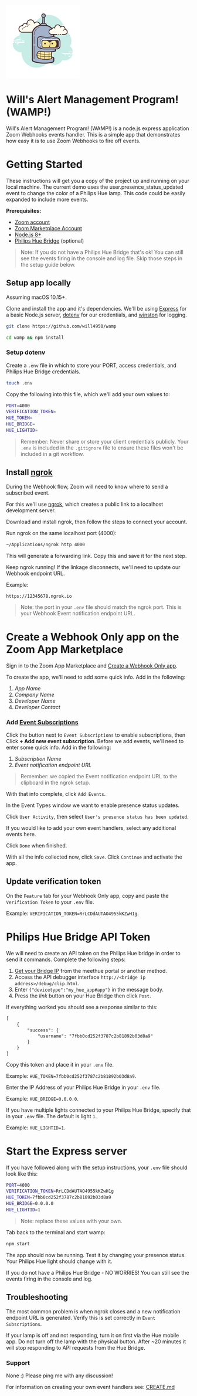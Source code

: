 ![wamp](wamp.png)
# Will's Alert Management Program! (WAMP!)

Will's Alert Management Program! (WAMP!) is a node.js express application Zoom Webhooks events handler.  This is a simple app that demonstrates how easy it is to use Zoom Webhooks to fire off events.

# Getting Started

These instructions will get you a copy of the project up and running on your local machine.  The current demo uses the user.presence_status_updated event to change the color of a Philips Hue lamp.  This code could be easily expanded to include more events.

**Prerequisites:**
* [Zoom account](https://zoom.us)
* [Zoom Marketplace Account](https://marketplace.zoom.us/docs/guides)
* [Node.js 8+](https://nodejs.org/)
* [Philips Hue Bridge](https://www.philips-hue.com/en-us/p/hue-bridge/046677458478) (optional)

>Note:  If you do not have a Philips Hue Bridge that's ok!  You can still see the events firing in the console and log file.  Skip those steps in the setup guide below.

## Setup app locally

Assuming macOS 10.15+.

Clone and install the app and it's dependencies. We'll be using [Express](https://www.npmjs.com/package/express) for a basic Node.js server, [dotenv](https://www.npmjs.com/package/dotenv) for our credentials, and [winston](https://www.npmjs.com/package/winston) for logging. 

```bash
git clone https://github.com/will4950/wamp
```

```bash
cd wamp && npm install 
```

### Setup dotenv 
Create a `.env` file in which to store your PORT, access credentials, and Philips Hue Bridge credentials.

```bash
touch .env
```

Copy the following into this file, which we'll add your own values to:

```bash
PORT=4000
VERIFICATION_TOKEN=
HUE_TOKEN=
HUE_BRIDGE=
HUE_LIGHTID=
```

> Remember: Never share or store your client credentials publicly. Your `.env` is included in the `.gitignore` file to ensure these files won't be included in a git workflow.

## Install [ngrok](https://ngrok.com/)

During the Webhook flow, Zoom will need to know where to send a subscribed event.

For this we'll use [ngrok](https://ngrok.com/download), which creates a public link to a localhost development server.

Download and install ngrok, then follow the steps to connect your account.

Run ngrok on the same localhost port (4000): 

```bash
~/Applications/ngrok http 4000
```

This will generate a forwarding link. Copy this and save it for the next step. 

Keep ngrok running! If the linkage disconnects, we'll need to update our Webhook endpoint URL.

Example: 

```
https://12345678.ngrok.io
```

> Note: the port in your `.env` file should match the ngrok port.  This is your Webhook Event notification endpoint URL.

# Create a Webhook Only app on the Zoom App Marketplace

Sign in to the Zoom App Marketplace and [Create a Webhook Only app](https://marketplace.zoom.us/develop/create?source=devdocs). 

To create the app, we'll need to add some quick info.  Add in the following:
1. *App Name*
2. *Company Name*
3. *Developer Name*
4. *Developer Contact*

### Add [Event Subscriptions](https://marketplace.zoom.us/docs/guides/tools-resources/webhooks#event-subscriptions)

Click the button next to `Event Subscriptions` to enable subscriptions, then Click **+ Add new event subscription**.  Before we add events, we'll need to enter some quick info.  Add in the following:
1. *Subscription Name*
2. *Event notification endpoint URL*

> Remember: we copied the Event notification endpoint URL to the clipboard in the ngrok setup.

With that info complete, click `Add Events`.  

In the Event Types window we want to enable presence status updates.  

Click `User Activity`, then select `User's presence status has been updated`.  

If you would like to add your own event handlers, select any additional events here. 

Click `Done` when finished.

With all the info collected now, click `Save`. Click `Continue` and activate the app.

## Update verification token

On the `Feature` tab for your Webhook Only app, copy and paste the `Verification Token` to your `.env` file.  

Example: ```VERIFICATION_TOKEN=RrLCDdAUTAO4955kKZwH1g```.

# Philips Hue Bridge API Token

We will need to create an API token on the Philips Hue bridge in order to send it commands. Complete the following steps:
1. [Get your Bridge IP](https://www.meethue.com/api/nupnp) from the meethue portal or another method.
2. Access the API debugger interface ```http://<bridge ip address>/debug/clip.html```.
3. Enter ```{"devicetype":"my_hue_app#app"}``` in the message body.
4. Press the *link* button on your Hue Bridge then click `Post`.

If everything worked you should see a response similar to this: 
```
[
    {
        "success": {
            "username": "7fbb0cd252f3787c2b81892b03d8a9"
        }
    }
]
```
Copy this token and place it in your `.env` file.  

Example: ```HUE_TOKEN=7fbb0cd252f3787c2b81892b03d8a9```.

Enter the IP Address of your Philips Hue Bridge in your `.env` file.  

Example: ```HUE_BRIDGE=0.0.0.0```.

If you have multiple lights connected to your Philips Hue Bridge, specify that in your `.env` file.  The default is light ```1```.  

Example: ```HUE_LIGHTID=1```.

# Start the Express server

If you have followed along with the setup instructions, your `.env` file should look like this:

```bash
PORT=4000
VERIFICATION_TOKEN=RrLCDdAUTAO4955kKZwH1g
HUE_TOKEN=7fbb0cd252f3787c2b81892b03d8a9
HUE_BRIDGE=0.0.0.0
HUE_LIGHTID=1
```
> Note: replace these values with your own.

Tab back to the terminal and start wamp:
```bash
npm start
```

The app should now be running.  Test it by changing your presence status.  Your Philips Hue light should change with it.

If you do not have a Philips Hue Bridge - NO WORRIES!  You can still see the events firing in the console and log.

## Troubleshooting

The most common problem is when ngrok closes and a new notification endpoint URL is generated.  Verify this is set correctly in `Event Subscriptions`.

If your lamp is off and not responding, turn it on first via the Hue mobile app.  Do not turn off the lamp with the physical button.  After ~20 minutes it will stop responding to API requests from the Hue Bridge.

### Support

None :)  Please ping me with any discussion!

For information on creating your own event handlers see: [CREATE.md](CREATE.md)
